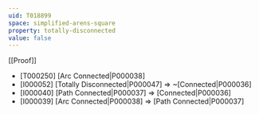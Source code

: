 ```yaml
---
uid: T018899
space: simplified-arens-square
property: totally-disconnected
value: false
---
```

[[Proof]]

* [T000250] [Arc Connected|P000038]
* [I000052] [Totally Disconnected|P000047] => ~[Connected|P000036]
* [I000040] [Path Connected|P000037] => [Connected|P000036]
* [I000039] [Arc Connected|P000038] => [Path Connected|P000037]

